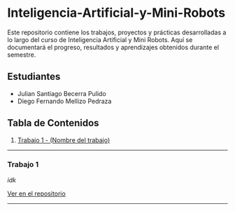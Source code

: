 # Inteligencia-Artificial-y-Mini-Robots

Este repositorio contiene los trabajos, proyectos y prácticas desarrolladas a lo largo del curso de Inteligencia Artificial y Mini Robots. Aquí se documentará el progreso, resultados y aprendizajes obtenidos durante el semestre.

## Estudiantes

- Julian Santiago Becerra Pulido
- Diego Fernando Mellizo Pedraza

## Tabla de Contenidos

1. [Trabajo 1 - (Nombre del trabajo)](#trabajo-1)

---

### Trabajo 1

_idk_

[Ver en el repositorio](https://github.com/diegomel07/Inteligencia-Artificial-y-Mini-Robots)

---
